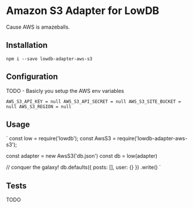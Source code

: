 # Amazon S3 Adapter for LowDB

Cause AWS is amazeballs.

## Installation

`npm i --save lowdb-adapter-aws-s3`

## Configuration

TODO - Basicly you setup the AWS env variables

`
AWS_S3_API_KEY = null
AWS_S3_API_SECRET = null
AWS_S3_SITE_BUCKET = null
AWS_S3_REGION = null
`

## Usage

`
const low = require('lowdb');
const AwsS3 = require('lowdb-adapter-aws-s3');

const adapter = new AwsS3('db.json')
const db = low(adapter)

// conquer the galaxy!
db.defaults({ posts: [], user: {} })
  .write()
`

## Tests

TODO